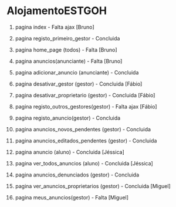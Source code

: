 # AlojamentoESTGOH


1. pagina index         						            - Falta ajax 	[Bruno]

2. pagina registo_primeiro_gestor         		  - Concluida

3. pagina home_page (todos)						          - Falta 			[Bruno]

4. pagina anuncios(anunciante)					        - Falta 			[Bruno]


5. pagina adicionar_anuncio (anunciante)		    - Concluida


6. pagina desativar_gestor (gestor)				      - Concluida		[Fábio]

7. pagina desativar_proprietario (gestor)		    - Concluida		[Fábio]

8. pagina registo_outros_gestores(gestor)		    - Falta ajax 	[Fábio]



9. pagina  registo_anuncio(gestor)				      - Concluida

10. pagina anuncios_novos_pendentes (gestor)	  - Concluida

11. pagina anuncios_editados_pendentes (gestor) - Concluida



12. pagina anuncio (aluno)					            - Concluida 	[Jéssica]

13. pagina ver_todos_anuncios (aluno)			      - Concluida 	[Jéssica]

14. pagina anuncios_denunciados (gestor)		    - Concluida


15. pagina ver_anuncios_proprietarios (gestor)  - Concluida  	[Miguel]

16. pagina meus_anuncios(gestor) 				        - Falta      	[Miguel]
